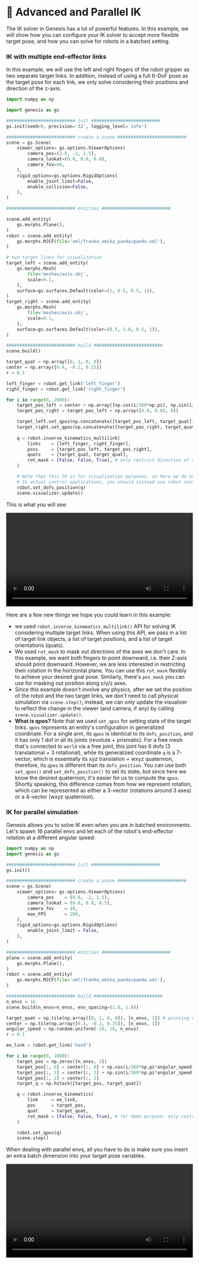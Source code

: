 # 🧗 Advanced and Parallel IK

The IK solver in Genesis has a lot of powerful features. In this example, we will show how you can configure your IK solver to accept more flexible target pose, and how you can solve for robots in a batched setting.

### IK with multiple end-effector links

In this example, we will use the left and right fingers of the robot gripper as two separate target links. In addition, instead of using a full 6-DoF pose as the target pose for each link, we only solve considering their positions and direction of the z-axis.

```python
import numpy as np

import genesis as gs

########################## init ##########################
gs.init(seed=0, precision='32', logging_level='info')

########################## create a scene ##########################
scene = gs.Scene(
    viewer_options= gs.options.ViewerOptions(
        camera_pos=(2.0, -2, 1.5),
        camera_lookat=(0.0, 0.0, 0.0),
        camera_fov=40,
    ),
    rigid_options=gs.options.RigidOptions(
        enable_joint_limit=False,
        enable_collision=False,
    ),
)

########################## entities ##########################

scene.add_entity(
    gs.morphs.Plane(),
)
robot = scene.add_entity(
    gs.morphs.MJCF(file='xml/franka_emika_panda/panda.xml'),
)

# two target links for visualization
target_left = scene.add_entity(
    gs.morphs.Mesh(
        file='meshes/axis.obj',
        scale=0.1,
    ),
    surface=gs.surfaces.Default(color=(1, 0.5, 0.5, 1)),
)
target_right = scene.add_entity(
    gs.morphs.Mesh(
        file='meshes/axis.obj',
        scale=0.1,
    ),
    surface=gs.surfaces.Default(color=(0.5, 1.0, 0.5, 1)),
)

########################## build ##########################
scene.build()

target_quat = np.array([0, 1, 0, 0])
center = np.array([0.4, -0.2, 0.25])
r = 0.1

left_finger = robot.get_link('left_finger')
right_finger = robot.get_link('right_finger')

for i in range(0, 2000):
    target_pos_left = center + np.array([np.cos(i/360*np.pi), np.sin(i/360*np.pi), 0]) * r
    target_pos_right = target_pos_left + np.array([0.0, 0.03, 0])

    target_left.set_qpos(np.concatenate([target_pos_left, target_quat]))
    target_right.set_qpos(np.concatenate([target_pos_right, target_quat]))
    
    q = robot.inverse_kinematics_multilink(
        links    = [left_finger, right_finger],
        poss     = [target_pos_left, target_pos_right],
        quats    = [target_quat, target_quat],
        rot_mask = [False, False, True], # only restrict direction of z-axis
    )

    # Note that this IK is for visualization purposes, so here we do not call scene.step(), but only update the state and the visualizer
    # In actual control applications, you should instead use robot.control_dofs_position() and scene.step()
    robot.set_dofs_position(q)
    scene.visualizer.update()
```

This is what you will see:

<video preload="auto" controls="True" width="100%">
<source src="https://github.com/Genesis-Embodied-AI/genesis-doc/raw/main/source/_static/videos/ik_multilink.mp4" type="video/mp4">
</video>

Here are a few new things we hope you could learn in this example:
- we used `robot.inverse_kinematics_multilink()` API for solving IK considering multiple target links. When using this API, we pass in a list of target link objects, a list of target positions, and a list of target orientations (quats).
- We used `rot_mask` to mask out directions of the axes we don't care. In this example, we want both fingers to point downward, i.e. their Z-axis should point downward. However, we are less interested in restricting their rotation in the horizontal plane. You can use this `rot_mask` flexibly to achieve your desired goal pose. Similarly, there's `pos_mask` you can use for masking out position along x/y/z axes.
- Since this example doesn't involve any physics, after we set the position of the robot and the two target links, we don't need to call physical simulation via `scene.step()`; instead, we can only update the visualizer to reflect the change in the viewer (and camera, if any) by calling `scene.visualizer.update()`.
- **What is qpos?** Note that we used `set_qpos` for setting state of the target links. `qpos` represents an entity's configuration in generalized coordinate. For a single arm, its `qpos` is identical to its `dofs_position`, and it has only 1 dof in all its joints (revolute + prismatic). For a free mesh that's connected to `world` via a free joint, this joint has 6 dofs (3 translational + 3 rotational), while its generalized coordinate `q` is a 7-vector, which is essentially its xyz translation + wxyz quaternion, therefore, its `qpos` is different than its `dofs_position`. You can use both `set_qpos()` and `set_dofs_position()` to set its state, but since here we know the desired quaternion, it's easier for us to compute the `qpos`. Shortly speaking, this difference comes from how we represent rotation, which can be represented as either a 3-vector (rotations around 3 axes) or a 4-vector (wxyz quaternion).

### IK for parallel simulation

Genesis allows you to solve IK even when you are in batched environments. Let's spawn 16 parallel envs and let each of the robot's end-effector rotation at a different angular speed:

```python
import numpy as np
import genesis as gs

########################## init ##########################
gs.init()

########################## create a scene ##########################
scene = gs.Scene(
    viewer_options= gs.options.ViewerOptions(
        camera_pos    = (0.0, -2, 1.5),
        camera_lookat = (0.0, 0.0, 0.5),
        camera_fov    = 40,
        max_FPS       = 200,
    ),
    rigid_options=gs.options.RigidOptions(
        enable_joint_limit = False,
    ),
)

########################## entities ##########################
plane = scene.add_entity(
    gs.morphs.Plane(),
)
robot = scene.add_entity(
    gs.morphs.MJCF(file='xml/franka_emika_panda/panda.xml'),
)

########################## build ##########################
n_envs = 16
scene.build(n_envs=n_envs, env_spacing=(1.0, 1.0))

target_quat = np.tile(np.array([0, 1, 0, 0]), [n_envs, 1]) # pointing downwards
center = np.tile(np.array([0.4, -0.2, 0.25]), [n_envs, 1])
angular_speed = np.random.uniform(-10, 10, n_envs)
r = 0.1

ee_link = robot.get_link('hand')

for i in range(0, 1000):
    target_pos = np.zeros([n_envs, 3])
    target_pos[:, 0] = center[:, 0] + np.cos(i/360*np.pi*angular_speed) * r
    target_pos[:, 1] = center[:, 1] + np.sin(i/360*np.pi*angular_speed) * r
    target_pos[:, 2] = center[:, 2]
    target_q = np.hstack([target_pos, target_quat])

    q = robot.inverse_kinematics(
        link     = ee_link,
        pos      = target_pos,
        quat     = target_quat,
        rot_mask = [False, False, True], # for demo purpose: only restrict direction of z-axis
    )

    robot.set_qpos(q)
    scene.step()
```
When dealing with parallel envs, all you have to do is make sure you insert an extra batch dimension into your target pose variables.

<video preload="auto" controls="True" width="100%">
<source src="https://github.com/Genesis-Embodied-AI/genesis-doc/raw/main/source/_static/videos/batched_IK.mp4" type="video/mp4">
</video>
